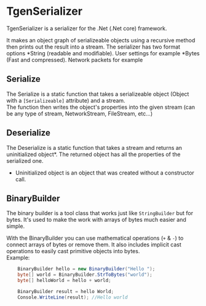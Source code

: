 # TgenSerializer

TgenSerializer is a serializer for the .Net (.Net core) framework.

It makes an object graph of serializeable objects using a recursive method
then prints out the result into a stream.
The serializer has two format options
*String (readable and modifiable). User settings for example
*Bytes (Fast and compressed). Network packets for example

## Serialize
The Serialize is a static function that takes a serializeable object (Object with a `[Serializeable]` attribute) and a stream.  
The function then writes the object's properties into the given stream (can be any type of stream, NetworkStream, FileStream, etc...)

## Deserialize
The Deserialize is a static function that takes a stream and returns an uninitialized object*.
The returned object has all the properties of the serialized one.

* Uninitialized object is an object that was created without a constructor call.

## BinaryBuilder
The binary builder is a tool class that works just like `StringBuilder` but for bytes.
It's used to make the work with arrays of bytes much easier and simple.

With the BinaryBuilder you can use mathematical operations (`+` & `-`) to connect arrays of bytes or remove them.
It also includes implicit cast operations to easily cast primitive objects into bytes.  
Example:
```cs
    BinaryBuilder hello = new BinaryBuilder("Hello ");
    byte[] world = BinaryBuilder.StrToBytes("world");
    byte[] helloWorld = hello + world;

    BinaryBuilder result = hello World;
    Console.WriteLine(result); //Hello world
```